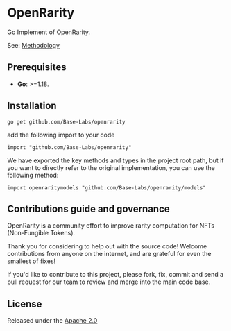 # OpenRarity

Go Implement of OpenRarity. 

See: [Methodology](https://openrarity.gitbook.io/developers/fundamentals/methodology)

## Prerequisites

- **Go**: >=1.18.

## Installation

```cgo
go get github.com/Base-Labs/openrarity
```

add the following import to your code

```cgo
import "github.com/Base-Labs/openrarity"
```

We have exported the key methods and types in the project root path, but if you want to directly refer to the original implementation, you can use the following method:

```cgo
import openraritymodels "github.com/Base-Labs/openrarity/models"
```

## Contributions guide and governance

OpenRarity is a community effort to improve rarity computation for NFTs (Non-Fungible Tokens).

Thank you for considering to help out with the source code! Welcome contributions from anyone on the internet, and are grateful for even the smallest of fixes!

If you'd like to contribute to this project, please fork, fix, commit and send a pull request for our team to review and merge into the main code base.

## License

Released under the [Apache 2.0](./LICENSE)